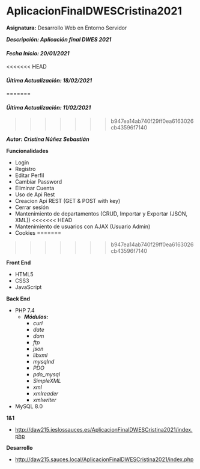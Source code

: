 # AplicacionFinalDWESCristina2021
**Asignatura:** Desarrollo Web en Entorno Servidor

***Descripción: Aplicación final DWES 2021***

#### *Fecha Inicio: 20/01/2021*
<<<<<<< HEAD
#### *Última Actualización: 18/02/2021*
=======
#### *Última Actualización: 11/02/2021*
>>>>>>> b947ea14ab740f29ff0ea6163026cb43596f7140

***Autor: Cristina Núñez Sebastián***

**Funcionalidades**
- Login
- Registro
- Editar Perfil
- Cambiar Password
- Eliminar Cuenta
- Uso de Api Rest
- Creacion Api REST (GET & POST with key)
- Cerrar sesión
- Mantenimiento de departamentos (CRUD, Importar y Exportar (JSON, XML))
<<<<<<< HEAD
- Mantenimiento de usuarios con AJAX (Usuario Admin)
- Cookies
=======
>>>>>>> b947ea14ab740f29ff0ea6163026cb43596f7140

**Front End**
- HTML5
- CSS3
- JavaScript

**Back End**
- PHP 7.4
    - ***Módulos:***
        - *curl*
        - *date*
        - *dom*
        - *ftp*
        - *json*
        - *libxml*
        - *mysqlnd*
        - *PDO*
        - *pdo_mysql*
        - *SimpleXML*
        - *xml*
        - *xmlreader*
        - *xmlwriter*
- MySQL 8.0

**1&1**
- http://daw215.ieslossauces.es/AplicacionFinalDWESCristina2021/index.php

**Desarrollo**
- http://daw215.sauces.local/AplicacionFinalDWESCristina2021/index.php
